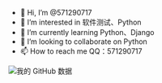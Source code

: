 - 👋 Hi, I’m @571290717
- 👀 I’m interested in 软件测试、Python
- 🌱 I’m currently learning Python、Django
- 💞️ I’m looking to collaborate on Python
- 📫 How to reach me QQ：571290717

![我的 GitHub 数据](https://github-readme-stats.vercel.app/api?username=571290717)

<!---
571290717/571290717 is a ✨ special ✨ repository because its `README.md` (this file) appears on your GitHub profile.
You can click the Preview link to take a look at your changes.
--->
